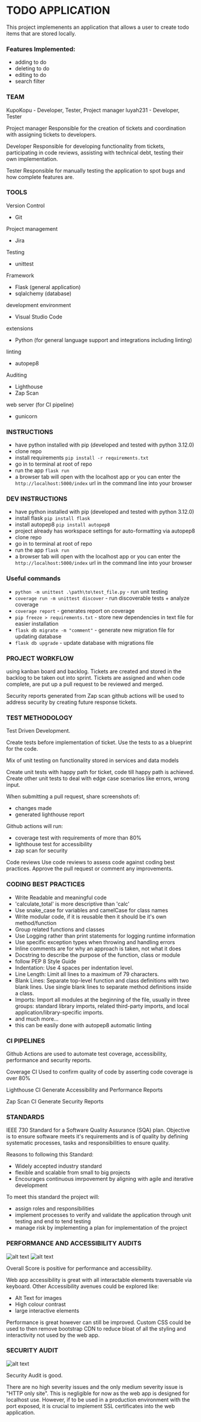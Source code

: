 # TODO APPLICATION
This project implemenents an application that allows a user to create todo items that are stored locally.

### Features Implemented:
- adding to do
- deleting to do
- editing to do
- search filter

### TEAM
KupoKopu - Developer, Tester, Project manager
luyah231 - Developer, Tester

Project manager
Responsible for the creation of tickets and coordination with assigning tickets to developers.

Developer
Responsible for developing functionality from tickets, participating in code reviews, assisting with technical debt, testing their own implementation.

Tester
Responsible for manually testing the application to spot bugs and how complete features are.

### TOOLS
Version Control
- Git

Project management
- Jira

Testing
- unittest

Framework
- Flask (general application)
- sqlalchemy (database)

development environment
- Visual Studio Code

extensions
- Python (for general language support and integrations including linting)

linting
- autopep8

Auditing
- Lighthouse
- Zap Scan

web server (for CI pipeline)
- gunicorn

### INSTRUCTIONS
- have python installed with pip (developed and tested with python 3.12.0)
- clone repo
- install requirements `pip install -r requirements.txt`
- go in to terminal at root of repo
- run the app `flask run`
- a browser tab will open with the localhost app or you can enter the `http://localhost:5000/index` url in the command line into your browser

### DEV INSTRUCTIONS
- have python installed with pip (developed and tested with python 3.12.0)
- install flask `pip install flask`
- install autopep8 `pip install autopep8`
 - project already has workspace settings for auto-formatting via autopep8
- clone repo
- go in to terminal at root of repo
- run the app `flask run`
- a browser tab will open with the localhost app or you can enter the `http://localhost:5000/index` url in the command line into your browser

### Useful commands
- `python -m unittest .\path\to\test_file.py` - run unit testing
- `coverage run -m unittest discover` - run discoverable tests + analyze coverage
- `coverage report` - generates report on coverage
- `pip freeze > requirements.txt` - store new dependencies in text file for easier installation
- `flask db migrate -m "comment"` - generate new migration file for updating database
- `flask db upgrade` - update database with migrations file

### PROJECT WORKFLOW
using kanban board and backlog. Tickets are created and stored in the backlog to be taken out into sprint.
Tickets are assigned and when code complete, are put up a pull request to be reviewed and merged.

Security reports generated from Zap scan github actions will be used to address security by creating future response tickets.

### TEST METHODOLOGY
Test Driven Development.

Create tests before implementation of ticket. Use the tests to as a blueprint for the code.

Mix of unit testing on functionality stored in services and data models

Create unit tests with happy path for ticket, code till happy path is achieved.
Create other unit tests to deal with edge case scenarios like errors, wrong input.


When submitting a pull request, share screenshots of:
- changes made
- generated lighthouse report

Github actions will run:
- coverage test with requirements of more than 80%
- lighthouse test for accessibility
- zap scan for security

Code reviews
Use code reviews to assess code against coding best practices. Approve the pull request or comment any improvements.

### CODING BEST PRACTICES
- Write Readable and meaningful code
 - 'calculate_total' is more descriptive than 'calc'
- Use snake_case for variables and camelCase for class names
- Write modular code, if it is reusable then it should be it's own method/function
- Group related functions and classes
- Use Logging rather than print statements for logging runtime information
- Use specific exception types when throwing and handling errors
- Inline comments are for why an approach is taken, not what it does
- Docstring to describe the purpose of the function, class or module
- follow PEP 8 Style Guide
 - Indentation: Use 4 spaces per indentation level.
 - Line Length: Limit all lines to a maximum of 79 characters.
 - Blank Lines: Separate top-level function and class definitions with two blank lines. Use single blank lines to separate method definitions inside a class.
 - Imports: Import all modules at the beginning of the file, usually in three groups: standard library imports, related third-party imports, and local application/library-specific imports.
 - and much more...
 - this can be easily done with autopep8 automatic linting

### CI PIPELINES
Github Actions are used to automate test coverage, accessibility, performance and security reports.

Coverage CI
Used to confirm quality of code by asserting code coverage is over 80%

Lighthouse CI
Generate Accessibility and Performance Reports

Zap Scan CI
Generate Security Reports

### STANDARDS
IEEE 730
Standard for a Software Quality Assurance (SQA) plan.
Objective is to ensure software meets it's requirements and is of quality by defining systematic processes, tasks and responsibilities to ensure quality.

Reasons to following this Standard:
- Widely accepted industry standard
- flexible and scalable from small to big projects
- Encourages continuous imrpovement by aligning with agile and iterative development

To meet this standard the project will:
- assign roles and responsibilities
- implement processes to verify and validate the application through unit testing and end to tend testing
- manage risk by implementing a plan for implementation of the project

### PERFORMANCE AND ACCESSIBILITY AUDITS
![alt text](resources/accessibility-and-performance-audit.png)
![alt text](resources/performance-details.png)

Overall Score is positive for performance and accessibility.

Web app accessibility is great with all interactable elements traversable via keyboard. Other Accessibility avenues could be explored like:
- Alt Text for images
- High colour contrast
- large interactive elements

Performance is great however can still be improved. Custom CSS could be used to then remove bootstrap CDN to reduce bloat of all the styling and interactivity not used by the web app.

### SECURITY AUDIT
![alt text](resources/security-audit.png)

Security Audit is good.

There are no high severity issues and the only medium severity issue is "HTTP only site". This is negligible for now as the web app is designed for localhost use. However, if to be used in a production environment with the port exposed, it is crucial to implement SSL certificates into the web application.
